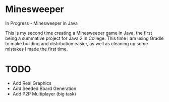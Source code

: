 # Minesweeper
In Progress - Minesweeper in Java

This is my second time creating a Minesweeper game in Java, the first being a summative project for Java 2 in College. This time I am using Gradle to make building and distribution easier, as well as cleaning up some mistakes I made the first time.

# TODO 

- Add Real Graphics
- Add Seeded Board Generation
- Add P2P Multiplayer (big task)
